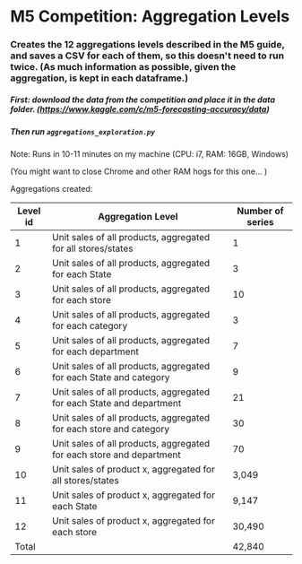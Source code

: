 # M5 Competition: Aggregation Levels

### Creates the 12 aggregations levels described in the M5 guide, and saves a CSV for each of them, so this doesn't need to run twice.  (As much information as possible, given the aggregation, is kept in each dataframe.)

##### First: download the data from the competition and place it in the data folder. (https://www.kaggle.com/c/m5-forecasting-accuracy/data)

##### Then run `aggregations_exploration.py`

Note:
Runs in 10-11 minutes on my machine (CPU: i7, RAM: 16GB, Windows)

(You might want to close Chrome and other RAM hogs for this one... )


Aggregations created:

|     Level        id    |     Aggregation   Level                                                       |     Number of series    |
|------------------------|-------------------------------------------------------------------------------|-------------------------|
|     1                  |     Unit sales of all products, aggregated for all stores/states              |     1                   |
|     2                  |     Unit sales of all products, aggregated for each State                     |     3                   |
|     3                  |     Unit sales of all products, aggregated for each store                     |     10                  |
|     4                  |     Unit sales of all products, aggregated for each category                  |     3                   |
|     5                  |     Unit sales of all products, aggregated for each department                |     7                   |
|     6                  |     Unit sales of all products, aggregated for each State and   category      |     9                   |
|     7                  |     Unit sales of all products, aggregated for each State and   department    |     21                  |
|     8                  |     Unit sales of all products, aggregated for each store and   category      |     30                  |
|     9                  |     Unit sales of all products, aggregated for each store and   department    |     70                  |
|     10                 |     Unit sales of product x,   aggregated for all stores/states               |     3,049               |
|     11                 |     Unit sales of product x,   aggregated for each State                      |     9,147               |
|     12                 |     Unit sales of product x,   aggregated for each store                      |     30,490              |
|     Total              |                                                                               |     42,840              |

